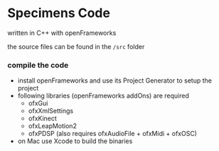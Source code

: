 # Specimens Code

written in C++ with openFrameworks  

the source files can be found in the ```/src``` folder  

### compile the code
- install openFrameworks and use its Project Generator to setup the project
- following libraries (openFrameworks addOns) are required
  - ofxGui
  - ofxXmlSettings
  - ofxKinect 
  - ofxLeapMotion2
  - ofxPDSP (also requires ofxAudioFile + ofxMidi + ofxOSC)
- on Mac use Xcode to build the binaries
